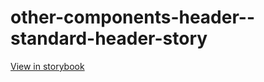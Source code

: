 # other-components-header--standard-header-story

[View in storybook](https://raw.githack.com/Independent-Digital-News-and-Media-Ltd/indy-branch-review/PR-7617-sb/index.html?path=/story/other-components-header--standard-header-story)